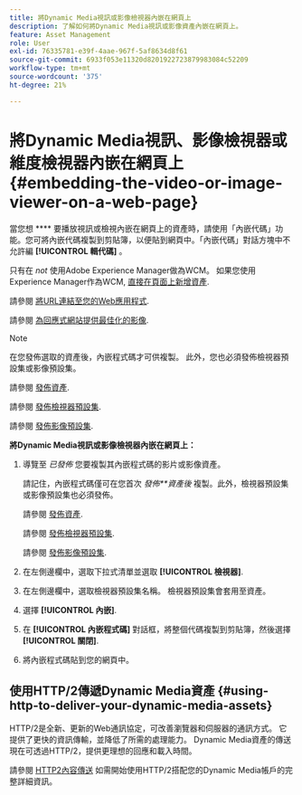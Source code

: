 ```yaml
---
title: 將Dynamic Media視訊或影像檢視器內嵌在網頁上
description: 了解如何將Dynamic Media視訊或影像資產內嵌在網頁上。
feature: Asset Management
role: User
exl-id: 76335781-e39f-4aae-967f-5af8634d8f61
source-git-commit: 6933f053e11320d8201922723879983084c52209
workflow-type: tm+mt
source-wordcount: '375'
ht-degree: 21%

---
```


# 將Dynamic Media視訊、影像檢視器或維度檢視器內嵌在網頁上 {#embedding-the-video-or-image-viewer-on-a-web-page}

當您想 **** 要播放視訊或檢視內嵌在網頁上的資產時，請使用「內嵌代碼」功能。您可將內嵌代碼複製到剪貼簿，以便貼到網頁中。「內嵌代碼」對話方塊中不允許編 **[!UICONTROL 輯代碼]** 。

只有在 _not_ 使用Adobe Experience Manager做為WCM。 如果您使用Experience Manager作為WCM, [直接在頁面上新增資產](adding-dynamic-media-assets-to-pages.md).

請參閱 [將URL連結至您的Web應用程式](linking-urls-to-yourwebapplication.md).

請參閱 [為回應式網站提供最佳化的影像](responsive-site.md).

>[!NOTE]
>
>在您發佈選取的資產後，內嵌程式碼才可供複製。 此外，您也必須發佈檢視器預設集或影像預設集。
>
>請參閱 [發佈資產](publishing-dynamicmedia-assets.md).
>
>請參閱 [發佈檢視器預設集](managing-viewer-presets.md#publishing-viewer-presets).
>
>請參閱 [發佈影像預設集](managing-image-presets.md#publishing-image-presets).

**將Dynamic Media視訊或影像檢視器內嵌在網頁上：**

1. 導覽至 *已發佈* 您要複製其內嵌程式碼的影片或影像資產。

   請記住，內嵌程式碼僅可在您首次 *發佈**資產後* 複製。此外，檢視器預設集或影像預設集也必須發佈。

   請參閱 [發佈資產](publishing-dynamicmedia-assets.md).

   請參閱 [發佈檢視器預設集](managing-viewer-presets.md#publishing-viewer-presets).

   請參閱 [發佈影像預設集](managing-image-presets.md#publishing-image-presets).

1. 在左側邊欄中，選取下拉式清單並選取 **[!UICONTROL 檢視器]**.
1. 在左側邊欄中，選取檢視器預設集名稱。 檢視器預設集會套用至資產。
1. 選擇 **[!UICONTROL 內嵌]**.
1. 在 **[!UICONTROL 內嵌程式碼]** 對話框，將整個代碼複製到剪貼簿，然後選擇 **[!UICONTROL 關閉]**.
1. 將內嵌程式碼貼到您的網頁中。

## 使用HTTP/2傳遞Dynamic Media資產 {#using-http-to-deliver-your-dynamic-media-assets}

HTTP/2是全新、更新的Web通訊協定，可改善瀏覽器和伺服器的通訊方式。 它提供了更快的資訊傳輸，並降低了所需的處理能力。 Dynamic Media資產的傳送現在可透過HTTP/2，提供更理想的回應和載入時間。

請參閱 [HTTP2內容傳送](http2faq.md) 如需開始使用HTTP/2搭配您的Dynamic Media帳戶的完整詳細資訊。
